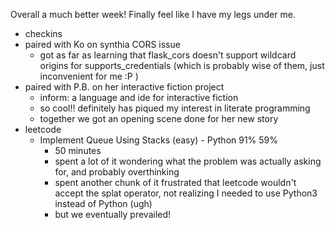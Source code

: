 <!-- title: Recurse Center Week 4: Fri Jan 26 -->

Overall a much better week! Finally feel like I have my legs under me.

- checkins
- paired with Ko on synthia CORS issue
  - got as far as learning that flask_cors doesn't support wildcard origins for supports_credentials (which is probably wise of them, just inconvenient for me :P )
- paired with P.B. on her interactive fiction project
  - inform: a language and ide for interactive fiction
  - so cool!! definitely has piqued my interest in literate programming
  - together we got an opening scene done for her new story
- leetcode
  - Implement Queue Using Stacks (easy) - Python 91% 59%
    - 50 minutes
    - spent a lot of it wondering what the problem was actually asking for, and probably overthinking
    - spent another chunk of it frustrated that leetcode wouldn't accept the splat operator, not realizing I needed to use Python3 instead of Python (ugh)
    - but we eventually prevailed!
